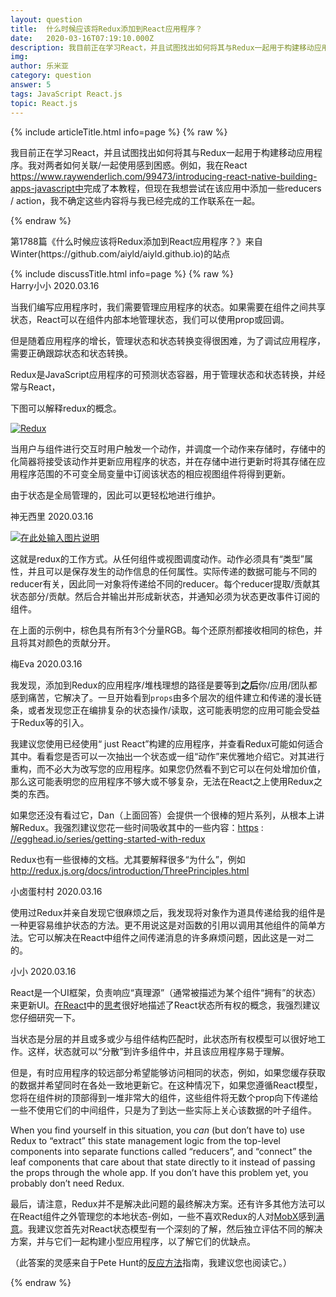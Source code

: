 ```yaml
---
layout: question
title:  什么时候应该将Redux添加到React应用程序？
date:   2020-03-16T07:19:10.000Z
description: 我目前正在学习React，并且试图找出如何将其与Redux一起用于构建移动应用程序。我对两者如何关联/一起使用感到困惑。例如，我在React https ...
img: 
author: 乐米亚
category: question
answer: 5
tags: JavaScript React.js
topic: React.js
---
```

<div class="article-root">
  <div class="article">
    {% include articleTitle.html info=page %}
    {% raw %}
    <div class="article-content"><p><font style="vertical-align: inherit;"><font style="vertical-align: inherit;">我目前正在学习React，并且试图找出如何将其与Redux一起用于构建移动应用程序。</font><font style="vertical-align: inherit;">我对两者如何关联/一起使用感到困惑。</font><font style="vertical-align: inherit;">例如，我在React </font></font><a href="https://www.raywenderlich.com/99473/introducing-react-native-building-apps-javascript" rel="noreferrer"><font style="vertical-align: inherit;"><font style="vertical-align: inherit;">https://www.raywenderlich.com/99473/introducing-react-native-building-apps-javascript中</font></font></a><font style="vertical-align: inherit;"><font style="vertical-align: inherit;">完成了本教程</font><font style="vertical-align: inherit;">，但现在我想尝试在该应用中添加一些reducers / action，我不确定这些内容将与我已经完成的工作联系在一起。</font></font></p></div>
    {% endraw %}
  </div>
  <p class="winter_mark">第1788篇《什么时候应该将Redux添加到React应用程序？》来自Winter(https://github.com/aiyld/aiyld.github.io)的站点</p>
  <div class="discuss-wrapper">
    {% include discussTitle.html info=page %}
    {% raw %}
    <div class="discuss-item">
        <div class="discuss-parent">
          <div class="discuss-meta">
            <span class="discuss-user">Harry小小</span>
            <span class="discuss-time">2020.03.16</span>
          </div>
          <div class="discuss-comment"><p><font style="vertical-align: inherit;"><font style="vertical-align: inherit;">当我们编写应用程序时，我们需要管理应用程序的状态。</font><font style="vertical-align: inherit;">如果需要在组件之间共享状态，React可以在组件内部本地管理状态，我们可以使用prop或回调。</font></font></p>

<p><font style="vertical-align: inherit;"><font style="vertical-align: inherit;">但是随着应用程序的增长，管理状态和状态转换变得很困难，为了调试应用程序，需要正确跟踪状态和状态转换。</font></font></p>

<p><font style="vertical-align: inherit;"><font style="vertical-align: inherit;">Redux是JavaScript应用程序的可预测状态容器，用于管理状态和状态转换，并经常与React，</font></font></p>

<p><font style="vertical-align: inherit;"><font style="vertical-align: inherit;">下图可以解释redux的概念。</font></font></p>

<p><a href="https://i.stack.imgur.com/oh5SB.png" rel="nofollow noreferrer"><img src="https://i.stack.imgur.com/oh5SB.png" alt="Redux"></a> </p>

<p><font style="vertical-align: inherit;"><font style="vertical-align: inherit;">当用户与组件进行交互时用户触发一个动作，并调度一个动作来存储时，存储中的化简器将接受该动作并更新应用程序的状态，并在存储中进行更新时将其存储在应用程序范围的不可变全局变量中订阅该状态的相应视图组件将得到更新。</font></font></p>

<p><font style="vertical-align: inherit;"><font style="vertical-align: inherit;">由于状态是全局管理的，因此可以更轻松地进行维护。</font></font></p></div>
        </div></div><div class="discuss-item">
        <div class="discuss-parent">
          <div class="discuss-meta">
            <span class="discuss-user">神无西里</span>
            <span class="discuss-time">2020.03.16</span>
          </div>
          <div class="discuss-comment"><p><a href="https://i.stack.imgur.com/VdfpQ.gif" rel="nofollow noreferrer"><img src="https://i.stack.imgur.com/VdfpQ.gif" alt="在此处输入图片说明"></a></p>

<p><font style="vertical-align: inherit;"><font style="vertical-align: inherit;">这就是redux的工作方式。</font><font style="vertical-align: inherit;">从任何组件或视图调度动作。</font><font style="vertical-align: inherit;">动作必须具有“类型”属性，并且可以是保存发生的动作信息的任何属性。</font><font style="vertical-align: inherit;">实际传递的数据可能与不同的reducer有关，因此同一对象将传递给不同的reducer。</font><font style="vertical-align: inherit;">每个reducer提取/贡献其状态部分/贡献。</font><font style="vertical-align: inherit;">然后合并输出并形成新状态，并通知必须为状态更改事件订阅的组件。</font></font></p>

<p><font style="vertical-align: inherit;"><font style="vertical-align: inherit;">在上面的示例中，棕色具有所有3个分量RGB。</font><font style="vertical-align: inherit;">每个还原剂都接收相同的棕色，并且将其对颜色的贡献分开。</font></font></p></div>
        </div></div><div class="discuss-item">
        <div class="discuss-parent">
          <div class="discuss-meta">
            <span class="discuss-user">梅Eva</span>
            <span class="discuss-time">2020.03.16</span>
          </div>
          <div class="discuss-comment"><p><font style="vertical-align: inherit;"><font style="vertical-align: inherit;">我发现，添加到Redux的应用程序/堆栈理想的路径是要等到</font></font><strong><font style="vertical-align: inherit;"><font style="vertical-align: inherit;">之后</font></font></strong><font style="vertical-align: inherit;"><font style="vertical-align: inherit;">你/应用/团队都感到痛苦，它解决了。</font><font style="vertical-align: inherit;">一旦开始看到</font></font><code>props</code><font style="vertical-align: inherit;"><font style="vertical-align: inherit;">由多个层次的组件建立和传递的</font><font style="vertical-align: inherit;">漫长链条，</font><font style="vertical-align: inherit;">或者发现您正在编排复杂的状态操作/读取，这可能表明您的应用可能会受益于Redux等的引入。</font></font></p>

<p><font style="vertical-align: inherit;"><font style="vertical-align: inherit;">我建议您使用已经使用“ just React”构建的应用程序，并查看Redux可能如何适合其中。</font><font style="vertical-align: inherit;">看看您是否可以一次抽出一个状态或一组“动作”来优雅地介绍它。</font><font style="vertical-align: inherit;">对其进行重构，而不必大为改写您的应用程序。</font><font style="vertical-align: inherit;">如果您仍然看不到它可以在何处增加价值，那么这可能表明您的应用程序不够大或不够复杂，无法在React之上使用Redux之类的东西。</font></font></p>

<p><font style="vertical-align: inherit;"><font style="vertical-align: inherit;">如果您还没有看过它，Dan（上面回答）会提供一个很棒的短片系列，从根本上讲解Redux。</font><font style="vertical-align: inherit;">我强烈建议您花一些时间吸收其中的一些内容：</font><a href="https://egghead.io/series/getting-started-with-redux"><font style="vertical-align: inherit;">https</font></a><font style="vertical-align: inherit;"> : </font></font><a href="https://egghead.io/series/getting-started-with-redux"><font style="vertical-align: inherit;"><font style="vertical-align: inherit;">//egghead.io/series/getting-started-with-redux</font></font></a></p>

<p><font style="vertical-align: inherit;"><font style="vertical-align: inherit;">Redux也有一些很棒的文档。</font><font style="vertical-align: inherit;">尤其要解释很多“为什么”，例如</font></font><a href="http://redux.js.org/docs/introduction/ThreePrinciples.html"><font style="vertical-align: inherit;"><font style="vertical-align: inherit;">http://redux.js.org/docs/introduction/ThreePrinciples.html</font></font></a></p></div>
        </div></div><div class="discuss-item">
        <div class="discuss-parent">
          <div class="discuss-meta">
            <span class="discuss-user">小卤蛋村村</span>
            <span class="discuss-time">2020.03.16</span>
          </div>
          <div class="discuss-comment"><p><font style="vertical-align: inherit;"><font style="vertical-align: inherit;">使用过Redux并亲自发现它很麻烦之后，我发现将对象作为道具传递给我的组件是一种更容易维护状态的方法。</font><font style="vertical-align: inherit;">更不用说这是对函数的引用以调用其他组件的简单方法。</font><font style="vertical-align: inherit;">它可以解决在React中组件之间传递消息的许多麻烦问题，因此这是一对二的。</font></font></p></div>
        </div></div><div class="discuss-item">
        <div class="discuss-parent">
          <div class="discuss-meta">
            <span class="discuss-user">小小</span>
            <span class="discuss-time">2020.03.16</span>
          </div>
          <div class="discuss-comment"><p><font style="vertical-align: inherit;"><font style="vertical-align: inherit;">React是一个UI框架，负责响应“真理源”（通常被描述为某个组件“拥有”的状态）来更新UI。</font></font><a href="https://facebook.github.io/react/docs/thinking-in-react.html" rel="noreferrer"><font style="vertical-align: inherit;"><font style="vertical-align: inherit;">在React</font></font></a><font style="vertical-align: inherit;"><font style="vertical-align: inherit;">中的</font><a href="https://facebook.github.io/react/docs/thinking-in-react.html" rel="noreferrer"><font style="vertical-align: inherit;">思考</font></a><font style="vertical-align: inherit;">很好地描述了React状态所有权的概念，我强烈建议您仔细研究一下。</font></font></p>

<p><font style="vertical-align: inherit;"><font style="vertical-align: inherit;">当状态是分层的并且或多或少与组件结构匹配时，此状态所有权模型可以很好地工作。</font><font style="vertical-align: inherit;">这样，状态就可以“分散”到许多组件中，并且该应用程序易于理解。</font></font></p>

<p><font style="vertical-align: inherit;"><font style="vertical-align: inherit;">但是，有时应用程序的较远部分希望能够访问相同的状态，例如，如果您缓存获取的数据并希望同时在各处一致地更新它。</font><font style="vertical-align: inherit;">在这种情况下，如果您遵循React模型，您将在组件树的顶部得到一堆非常大的组件，这些组件将无数个prop向下传递给一些不使用它们的中间组件，只是为了到达一些实际上关心该数据的叶子组件。</font></font></p>

<p>When you find yourself in this situation, you <em>can</em> (but don’t have to) use Redux to “extract” this state management logic from the top-level components into separate functions called “reducers”, and “connect” the leaf components that care about that state directly to it instead of passing the props through the whole app. If you don’t have this problem yet, you probably don’t need Redux.</p>

<p><font style="vertical-align: inherit;"><font style="vertical-align: inherit;">最后，请注意，Redux并不是解决此问题的最终解决方案。</font><font style="vertical-align: inherit;">还有许多其他方法可以在React组件之外管理您的本地状态-例如，一些不喜欢Redux的人对</font></font><a href="https://github.com/mobxjs/mobx" rel="noreferrer"><font style="vertical-align: inherit;"><font style="vertical-align: inherit;">MobX</font></font></a><font style="vertical-align: inherit;"><font style="vertical-align: inherit;">感到</font><a href="https://github.com/mobxjs/mobx" rel="noreferrer"><font style="vertical-align: inherit;">满意</font></a><font style="vertical-align: inherit;">。</font><font style="vertical-align: inherit;">我建议您首先对React状态模型有一个深刻的了解，然后独立评估不同的解决方案，并与它们一起构建小型应用程序，以了解它们的优缺点。</font></font></p>

<p><font style="vertical-align: inherit;"><font style="vertical-align: inherit;">（此答案的灵感来自于Pete Hunt的</font></font><a href="https://github.com/petehunt/react-howto#learning-flux" rel="noreferrer"><font style="vertical-align: inherit;"><font style="vertical-align: inherit;">反应方法</font></font></a><font style="vertical-align: inherit;"><font style="vertical-align: inherit;">指南，我建议您也阅读它。）</font></font></p></div>
        </div></div>
    {% endraw %}
  </div>
<div>
